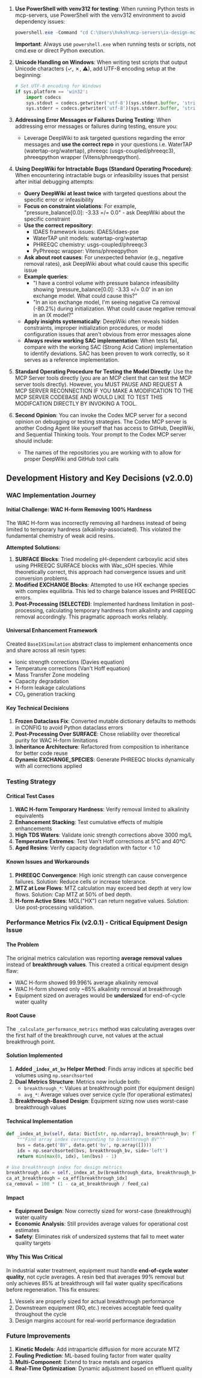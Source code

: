 1. **Use PowerShell with venv312 for testing**: When running Python tests in mcp-servers, use PowerShell with the venv312 environment to avoid dependency issues:
   ```powershell
   powershell.exe -Command "cd C:\Users\hvksh\mcp-servers\ix-design-mcp; C:\Users\hvksh\mcp-servers\venv312\Scripts\python.exe tests\test_script.py"
   ```
   **Important**: Always use `powershell.exe` when running tests or scripts, not cmd.exe or direct Python execution.

2. **Unicode Handling on Windows**: When writing test scripts that output Unicode characters (✓, ✗, ⚠), add UTF-8 encoding setup at the beginning:
   ```python
   # Set UTF-8 encoding for Windows
   if sys.platform == 'win32':
       import codecs
       sys.stdout = codecs.getwriter('utf-8')(sys.stdout.buffer, 'strict')
       sys.stderr = codecs.getwriter('utf-8')(sys.stderr.buffer, 'strict')
   ```
3. **Addressing Error Messages or Failures During Testing**: When addressing error messages or failures during testing, ensure you:
   - Leverage DeepWiki to ask targeted questions regarding the error messages and **use the correct repo** in your questions i.e. WaterTAP (watertap-org/watertap), phreeqc (usgs-coupled/phreeqc3), phreeqpython wrapper (Vitens/phreeqpython).

4. **Using DeepWiki for Intractable Bugs (Standard Operating Procedure)**: When encountering intractable bugs or infeasibility issues that persist after initial debugging attempts:
   - **Query DeepWiki at least twice** with targeted questions about the specific error or infeasibility
   - **Focus on constraint violations**: For example, "pressure_balance[0.0]: -3.33 =/= 0.0" - ask DeepWiki about the specific constraint
   - **Use the correct repository**: 
     - IDAES framework issues: IDAES/idaes-pse
     - WaterTAP unit models: watertap-org/watertap
     - PHREEQC chemistry: usgs-coupled/phreeqc3
     - PyPhreeqc wrapper: Vitens/phreeqpython
   - **Ask about root causes**: For unexpected behavior (e.g., negative removal rates), ask DeepWiki about what could cause this specific issue
   - **Example queries**:
     - "I have a control volume with pressure balance infeasibility showing 'pressure_balance[0.0]: -3.33 =/= 0.0' in an ion exchange model. What could cause this?"
     - "In an ion exchange model, I'm seeing negative Ca removal (-80.2%) during initialization. What could cause negative removal in an IX model?"
   - **Apply insights systematically**: DeepWiki often reveals hidden constraints, improper initialization procedures, or model configuration issues that aren't obvious from error messages alone
   - **Always review working SAC implementation**: When tests fail, compare with the working SAC (Strong Acid Cation) implementation to identify deviations. SAC has been proven to work correctly, so it serves as a reference implementation.

5. **Standard Operating Procedure for Testing the Model Directly**: Use the MCP Server tools directly (you are an MCP client that can test the MCP server tools directly).  However, you MUST PAUSE AND REQUEST A MCP SERVER RECONNECTION IF YOU MAKE A MODIFICATION TO THE MCP SERVER CODEBASE AND WOULD LIKE TO TEST THIS MODIFCATION DIRECTLY BY INVOKING A TOOL.
6. **Second Opinion**: You can invoke the Codex MCP server for a second opinion on debugging or testing strategies.  The Codex MCP server is another Coding Agent like yourself that has access to GitHub, DeepWiki, and Sequential Thinking tools. Your prompt to the Codex MCP server should include:
   - The names of the repositories you are working with to allow for proper DeepWiki and GitHub tool calls   

## Development History and Key Decisions (v2.0.0)

### WAC Implementation Journey

#### Initial Challenge: WAC H-form Removing 100% Hardness
The WAC H-form was incorrectly removing all hardness instead of being limited to temporary hardness (alkalinity-associated). This violated the fundamental chemistry of weak acid resins.

**Attempted Solutions:**
1. **SURFACE Blocks**: Tried modeling pH-dependent carboxylic acid sites using PHREEQC SURFACE blocks with Wac_sOH species. While theoretically correct, this approach had convergence issues and unit conversion problems.
2. **Modified EXCHANGE Blocks**: Attempted to use HX exchange species with complex equilibria. This led to charge balance issues and PHREEQC errors.
3. **Post-Processing (SELECTED)**: Implemented hardness limitation in post-processing, calculating temporary hardness from alkalinity and capping removal accordingly. This pragmatic approach works reliably.

#### Universal Enhancement Framework
Created `BaseIXSimulation` abstract class to implement enhancements once and share across all resin types:
- Ionic strength corrections (Davies equation)
- Temperature corrections (Van't Hoff equation) 
- Mass Transfer Zone modeling
- Capacity degradation
- H-form leakage calculations
- CO₂ generation tracking

#### Key Technical Decisions
1. **Frozen Dataclass Fix**: Converted mutable dictionary defaults to methods in CONFIG to avoid Python dataclass errors
2. **Post-Processing Over SURFACE**: Chose reliability over theoretical purity for WAC H-form limitations
3. **Inheritance Architecture**: Refactored from composition to inheritance for better code reuse
4. **Dynamic EXCHANGE_SPECIES**: Generate PHREEQC blocks dynamically with all corrections applied

### Testing Strategy

#### Critical Test Cases
1. **WAC H-form Temporary Hardness**: Verify removal limited to alkalinity equivalents
2. **Enhancement Stacking**: Test cumulative effects of multiple enhancements
3. **High TDS Waters**: Validate ionic strength corrections above 3000 mg/L
4. **Temperature Extremes**: Test Van't Hoff corrections at 5°C and 40°C
5. **Aged Resins**: Verify capacity degradation with factor < 1.0

#### Known Issues and Workarounds
1. **PHREEQC Convergence**: High ionic strength can cause convergence failures. Solution: Reduce cells or increase tolerance.
2. **MTZ at Low Flows**: MTZ calculation may exceed bed depth at very low flows. Solution: Cap MTZ at 50% of bed depth.
3. **H-form Active Sites**: MOL("HX") can return negative values. Solution: Use post-processing validation.

### Performance Metrics Fix (v2.0.1) - Critical Equipment Design Issue

#### The Problem
The original metrics calculation was reporting **average removal values** instead of **breakthrough values**. This created a critical equipment design flaw:
- WAC H-form showed 99.996% average alkalinity removal
- WAC H-form showed only ~85% alkalinity removal at breakthrough
- Equipment sized on averages would be **undersized** for end-of-cycle water quality

#### Root Cause
The `_calculate_performance_metrics` method was calculating averages over the first half of the breakthrough curve, not values at the actual breakthrough point.

#### Solution Implemented
1. **Added `_index_at_bv` Helper Method**: Finds array indices at specific bed volumes using `np.searchsorted`
2. **Dual Metrics Structure**: Metrics now include both:
   - `breakthrough_*`: Values at breakthrough point (for equipment design)
   - `avg_*`: Average values over service cycle (for operational estimates)
3. **Breakthrough-Based Design**: Equipment sizing now uses worst-case breakthrough values

#### Technical Implementation
```python
def _index_at_bv(self, data: Dict[str, np.ndarray], breakthrough_bv: float) -> int:
    """Find array index corresponding to breakthrough BV"""
    bvs = data.get('BV', data.get('bv', np.array([])))
    idx = np.searchsorted(bvs, breakthrough_bv, side='left')
    return min(max(0, idx), len(bvs) - 1)

# Use breakthrough index for design metrics
breakthrough_idx = self._index_at_bv(breakthrough_data, breakthrough_bv)
ca_at_breakthrough = ca_eff[breakthrough_idx]
ca_removal = 100 * (1 - ca_at_breakthrough / feed_ca)
```

#### Impact
- **Equipment Design**: Now correctly sized for worst-case (breakthrough) water quality
- **Economic Analysis**: Still provides average values for operational cost estimates  
- **Safety**: Eliminates risk of undersized systems that fail to meet water quality targets

#### Why This Was Critical
In industrial water treatment, equipment must handle **end-of-cycle water quality**, not cycle averages. A resin bed that averages 99% removal but only achieves 85% at breakthrough will fail water quality specifications before regeneration. This fix ensures:
1. Vessels are properly sized for actual breakthrough performance
2. Downstream equipment (RO, etc.) receives acceptable feed quality throughout the cycle
3. Design margins account for real-world performance degradation

### Future Improvements
1. **Kinetic Models**: Add intraparticle diffusion for more accurate MTZ
2. **Fouling Prediction**: ML-based fouling factor from water quality
3. **Multi-Component**: Extend to trace metals and organics
4. **Real-Time Optimization**: Dynamic adjustment based on effluent quality
